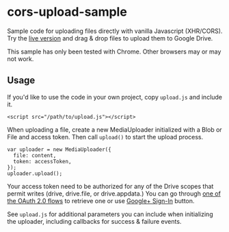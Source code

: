 # cors-upload-sample

Sample code for uploading files directly with vanilla Javascript (XHR/CORS). Try the [live version](http://googledrive.github.io/cors-upload-sample)
and drag & drop files to upload them to Google Drive.

This sample has only been tested with Chrome. Other browsers may or may not work.

## Usage

If you'd like to use the code in your own project, copy `upload.js` and include it.

    <script src="/path/to/upload.js"></script>
    
When uploading a file, create a new MediaUploader initialized with a Blob or File and access token. Then call `upload()` to start the upload process.

    var uploader = new MediaUploader({
      file: content,
      token: accessToken,
    });
    uploader.upload();

Your access token need to be authorized for any of the Drive scopes that permit writes (drive, drive.file, or drive.appdata.) You can go through [one of the OAuth 2.0 flows](https://developers.google.com/accounts/docs/OAuth2) to retrieve one or use [Google+ Sign-In](https://developers.google.com/+/web/signin/) button.

See `upload.js` for additional parameters you can include when initializing the uploader, including callbacks for success & failure events.
